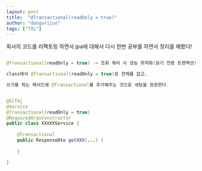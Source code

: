 ```yaml
---
layout: post
title:  "@Transactional(readOnly = true)"
author: "dongurijun"
tags: ["TIL"]
---
```


회사의 코드를 리펙토링 하면서 jpa에 대해서 다시 한번 공부를 하면서 정리를 해봤다!

``` java

@Transactional(readOnly = true) -> 조회 쿼리 시 성능 최적화(읽기 전용 트랜잭션)

class에서 @Transactional(readOnly = true)로 전체를 잡고,

쓰기를 하는 메서드에 @Transactional를 추가해주는 것으로 세팅을 권장한다.


@Slf4j
@Service
@Transactional(readOnly = true)
@RequiredArgsConstructor
public class XXXXXService {
    
    @Transactional
    public ResponseDto getXXX(...) {
        
    }

}

```




